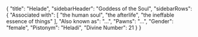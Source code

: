 {
	"title": "Helade",
	"sidebarHeader": "Goddess of the Soul",
	"sidebarRows": {
		"Associated with": [ "the human soul", "the afterlife", "the ineffable essence of things" ],
		"Also known as": "...",
		"Pawns": "...",
		"Gender": "female",
		"Pistonym": "Heladi",
		"Divine Number": 21
	}
}